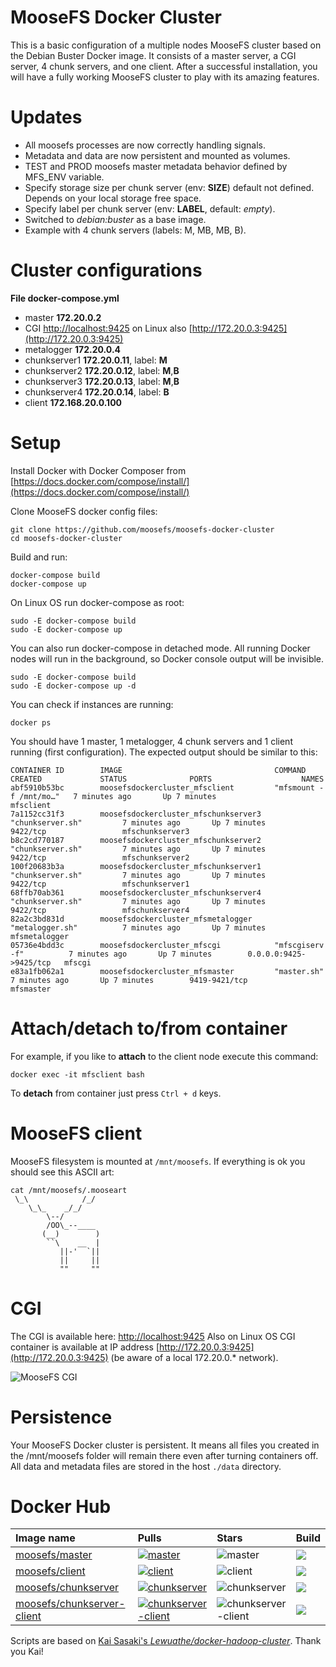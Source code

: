 # MooseFS Docker Cluster

This is a basic configuration of a multiple nodes MooseFS cluster based on the Debian Buster Docker image. It consists of a master server, a CGI server, 4 chunk servers, and one client. After a successful installation, you will have a fully working MooseFS cluster to play with its amazing features.

# Updates

- All moosefs processes are now correctly handling signals.
- Metadata and data are now persistent and mounted as volumes.
- TEST and PROD moosefs master metadata behavior defined by MFS_ENV variable.
- Specify storage size per chunk server (env: **SIZE**) default not defined. Depends on your local storage free space.
- Specify label per chunk server (env: **LABEL**, default: *empty*).
- Switched to *debian:buster* as a base image.
- Example with 4 chunk servers (labels: M, MB, MB, B).

# Cluster configurations

**File docker-compose.yml**

- master **172.20.0.2**
- CGI [http://localhost:9425](http://localhost:9425) on Linux also [http://172.20.0.3:9425](http://172.20.0.3:9425)
- metalogger **172.20.0.4**
- chunkserver1 **172.20.0.11**, label: **M**
- chunkserver2 **172.20.0.12**, label: **M**,**B**
- chunkserver3 **172.20.0.13**, label: **M**,**B**
- chunkserver4 **172.20.0.14**, label: **B**
- client **172.168.20.0.100**

# Setup

Install Docker with Docker Composer from [https://docs.docker.com/compose/install/](https://docs.docker.com/compose/install/)

Clone MooseFS docker config files:

```
git clone https://github.com/moosefs/moosefs-docker-cluster
cd moosefs-docker-cluster
```

Build and run:
```
docker-compose build
docker-compose up
```

On Linux OS run docker-compose as root:
```
sudo -E docker-compose build
sudo -E docker-compose up
```

You can also run docker-compose in detached mode. All running Docker nodes will run in the background, so Docker console output will be invisible.
```
sudo -E docker-compose build
sudo -E docker-compose up -d
```

You can check if instances are running:
```
docker ps
```

You should have 1 master, 1 metalogger, 4 chunk servers and 1 client running (first configuration). The expected output should be similar to this:

```
CONTAINER ID        IMAGE                                  COMMAND                  CREATED             STATUS              PORTS                    NAMES
abf5910b53bc        moosefsdockercluster_mfsclient         "mfsmount -f /mnt/mo…"   7 minutes ago       Up 7 minutes                                 mfsclient
7a1152cc31f3        moosefsdockercluster_mfschunkserver3   "chunkserver.sh"         7 minutes ago       Up 7 minutes        9422/tcp                 mfschunkserver3
b8c2cd770187        moosefsdockercluster_mfschunkserver2   "chunkserver.sh"         7 minutes ago       Up 7 minutes        9422/tcp                 mfschunkserver2
100f20683b3a        moosefsdockercluster_mfschunkserver1   "chunkserver.sh"         7 minutes ago       Up 7 minutes        9422/tcp                 mfschunkserver1
68ffb70ab361        moosefsdockercluster_mfschunkserver4   "chunkserver.sh"         7 minutes ago       Up 7 minutes        9422/tcp                 mfschunkserver4
82a2c3bd831d        moosefsdockercluster_mfsmetalogger     "metalogger.sh"          7 minutes ago       Up 7 minutes                                 mfsmetalogger
05736e4bdd3c        moosefsdockercluster_mfscgi            "mfscgiserv -f"          7 minutes ago       Up 7 minutes        0.0.0.0:9425->9425/tcp   mfscgi
e83a1fb062a1        moosefsdockercluster_mfsmaster         "master.sh"              7 minutes ago       Up 7 minutes        9419-9421/tcp            mfsmaster
```

# Attach/detach to/from container

For example, if you like to **attach** to the client node execute this command:

```
docker exec -it mfsclient bash
```

To **detach** from container just press `Ctrl + d` keys.

# MooseFS client

MooseFS filesystem is mounted at `/mnt/moosefs`. If everything is ok you should see this ASCII art:
```
cat /mnt/moosefs/.mooseart
 \_\            /_/
    \_\_    _/_/
        \--/
        /OO\_--____
       (__)        )
        ``\    __  |
           ||-'  `||
           ||     ||
           ""     ""
```

# CGI

The CGI is available here: [http://localhost:9425](http://localhost:9425)
Also on Linux OS CGI container is available at IP address [http://172.20.0.3:9425](http://172.20.0.3:9425) (be aware of a local 172.20.0.* network).

![MooseFS CGI](https://github.com/moosefs/moosefs-docker-cluster/raw/master/images/cgi.png)

# Persistence

Your MooseFS Docker cluster is persistent. It means all files you created in the /mnt/moosefs folder will remain there even after turning containers off.
All data and metadata files are stored in the host `./data` directory.
# Docker Hub

| Image name | Pulls | Stars | Build |
|:-----|:-----|:-----|:-----|
| [moosefs/master](https://hub.docker.com/r/moosefs/master/) | [![master](https://img.shields.io/docker/pulls/moosefs/master.svg)](https://hub.docker.com/r/moosefs/master/) | ![master](https://img.shields.io/docker/stars/moosefs/master.svg) | ![](https://img.shields.io/docker/build/moosefs/master.svg) |
| [moosefs/client](https://hub.docker.com/r/moosefs/client/) | [![client](https://img.shields.io/docker/pulls/moosefs/client.svg)](https://hub.docker.com/r/moosefs/client/) | ![client](https://img.shields.io/docker/stars/moosefs/client.svg) | ![](https://img.shields.io/docker/build/moosefs/client.svg) |
| [moosefs/chunkserver](https://hub.docker.com/r/moosefs/chunkserver/)  | [![chunkserver](https://img.shields.io/docker/pulls/moosefs/chunkserver.svg)](https://hub.docker.com/r/moosefs/chunkserver/)    | ![chunkserver](https://img.shields.io/docker/stars/moosefs/chunkserver.svg)  | ![](https://img.shields.io/docker/build/moosefs/chunkserver.svg) |
| [moosefs/chunkserver-client](https://hub.docker.com/r/moosefs/chunkserver-client/)  | [![chunkserver-client](https://img.shields.io/docker/pulls/moosefs/chunkserver-client.svg)](https://hub.docker.com/r/moosefs/chunkserver-client/)    | ![chunkserver-client](https://img.shields.io/docker/stars/moosefs/chunkserver-client.svg)  | ![](https://img.shields.io/docker/build/moosefs/chunkserver-client.svg) |

Scripts are based on [Kai Sasaki's *Lewuathe/docker-hadoop-cluster*](https://github.com/Lewuathe/docker-hadoop-cluster). Thank you Kai!
